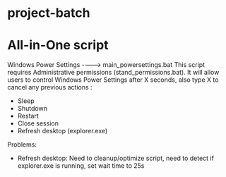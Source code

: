 # project-batch


# All-in-One script

Windows Power Settings	----> main_powersettings.bat
This script requires Administrative permissions (stand_permissions.bat).
It will allow users to control Windows Power Settings after X seconds,
also type X to cancel any previous actions :
+ Sleep
+ Shutdown
+ Restart
+ Close session
+ Refresh desktop (explorer.exe)

Problems:
+ Refresh desktop: Need to cleanup/optimize script, need to detect if explorer.exe is running, set wait time to 25s

